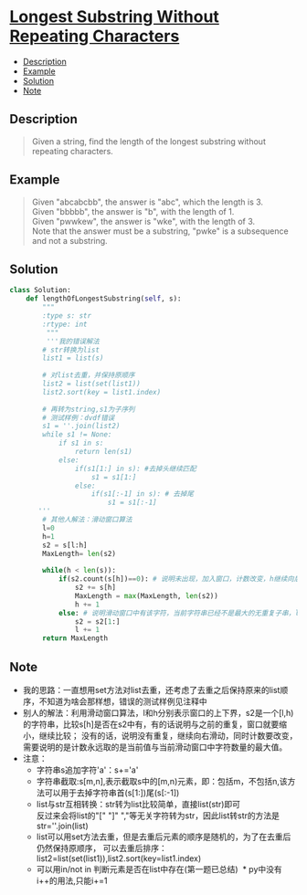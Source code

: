 # [Longest Substring Without Repeating Characters](https://leetcode.com/problems/longest-substring-without-repeating-characters/description/)

<!-- GFM-TOC -->
* <a href="#Description">Description</a>
* <a href="#Example">Example</a>
* <a href="#Solution">Solution</a>
* <a href="#Note">Note</a>
<!-- GFM-TOC -->

## <a name="Description">Description</a>
>Given a string, find the length of the longest substring without repeating characters.</br>

## <a name="Example">Example</a>
>Given "abcabcbb", the answer is "abc", which the length is 3.</br>
Given "bbbbb", the answer is "b", with the length of 1.</br>
Given "pwwkew", the answer is "wke", with the length of 3.</br>
Note that the answer must be a substring, "pwke" is a subsequence and not a substring.</br>
## <a name="Solution">Solution</a>
```python
class Solution:
    def lengthOfLongestSubstring(self, s):
        """
        :type s: str
        :rtype: int
         """
         '''我的错误解法
        # str转换为list
        list1 = list(s)
        
        # 对list去重，并保持原顺序
        list2 = list(set(list1))
        list2.sort(key = list1.index)
        
        # 再转为string,s1为子序列
        # 测试样例：dvdf错误
        s1 = ''.join(list2)
        while s1 != None:
            if s1 in s: 
                return len(s1)
            else: 
                if(s1[1:] in s): #去掉头继续匹配
                    s1 = s1[1:]
                else:
                    if(s1[:-1] in s): # 去掉尾
                        s1 = s1[:-1]     
       '''
        # 其他人解法：滑动窗口算法
        l=0
        h=1
        s2 = s[l:h]
        MaxLength= len(s2)
        
        while(h < len(s)):
            if(s2.count(s[h])==0): # 说明未出现，加入窗口，计数改变，h继续向后滑
                s2 += s[h]
                MaxLength = max(MaxLength, len(s2))
                h += 1
            else: # 说明滑动窗口中有该字符，当前字符串已经不是最大的无重复子串，l向后移动
                s2 = s2[1:]
                l += 1
        return MaxLength
 ```
## <a name="Note">Note</a>
* 我的思路：一直想用set方法对list去重，还考虑了去重之后保持原来的list顺序，不知道为啥会那样想，错误的测试样例见注释中
* 别人的解法：利用滑动窗口算法，l和h分别表示窗口的上下界，s2是一个[l,h)的字符串，比较s[h]是否在s2中有，有的话说明与之前的重复，窗口就要缩小，继续比较；
没有的话，说明没有重复，继续向右滑动，同时计数要改变，需要说明的是计数永远取的是当前值与当前滑动窗口中字符数量的最大值。
* 注意：
  * 字符串s追加字符'a'：s+='a'
  * 字符串截取:s[m,n],表示截取s中的[m,n)元素，即：包括m，不包括n,该方法可以用于去掉字符串首(s[1:])尾(s[:-1])
  * list与str互相转换：str转为list比较简单，直接list(str)即可</br>
  反过来会将list的"[" "]" ","等无关字符转为str，因此list转str的方法是str=''.join(list)
  * list可以用set方法去重，但是去重后元素的顺序是随机的，为了在去重后仍然保持原顺序，
  可以去重后排序：list2=list(set(list1)),list2.sort(key=list1.index)
  * 可以用in/not in 判断元素是否在list中存在(第一题已总结)
  * py中没有i++的用法,只能i+=1






